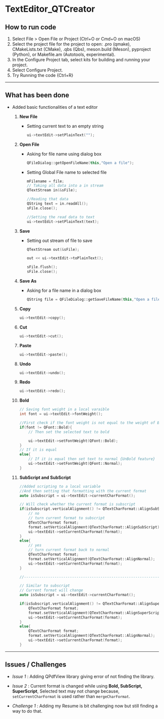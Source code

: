 # TextEditor_QTCreator

## How to run code

1. Select File > Open File or Project (Ctrl+O or Cmd+O on macOS)
2. Select the project file for the project to open: .pro (qmake), CMakeLists.txt (CMake), .qbs (Qbs), meson.build (Meson), pyproject (Python), or Makefile.am (Autotools, experimental).
3. In the Configure Project tab, select kits for building and running your project.
4. Select Configure Project.
5. Try Running the code {Ctrl+R}

---

## What has been done

- Added basic functionalities of a text editor

  1. **New File**
     - Setting current text to an empty string
       ```cpp
       ui->textEdit->setPlainText("");
       ```
  2. **Open File**

     - Asking for file name using dialog box
       ```cpp
       QFileDialog::getOpenFileName(this,"Open a file");
       ```
     - Setting Global File name to selected file

       ```cpp
       mFilename = file;
       // Taking all data into a in stream
       QTextStream in(&sFile);

       //Reading that data
       QString text = in.readAll();
       sFile.close();

       //Setting the read data to text
       ui->textEdit->setPlainText(text);
       ```

  3. **Save**

     - Setting out stream of file to save

       ```cpp
       QTextStream out(&sFile);

       out << ui->textEdit->toPlainText();

       sFile.flush();
       sFile.close();
       ```

  4. **Save As**
     - Asking for a file name in a dialog box
       ```cpp
       QString file = QFileDialog::getSaveFileName(this,"Open a file");
       ```
  5. **Copy**
     ```cpp
     ui->textEdit->copy();
     ```
  6. **Cut**
     ```cpp
     ui->textEdit->cut();
     ```
  7. **Paste**
     ```cpp
     ui->textEdit->paste();
     ```
  8. **Undo**
     ```cpp
     ui->textEdit->undo();
     ```
  9. **Redo**
     ```cpp
     ui->textEdit->redo();
     ```
  10. **Bold**

      ```cpp
      // Saving font weight in a local varaible
      int font = ui->textEdit->fontWeight();

      //First check if the font weight is not equal to the weight of BOLD
      if(font != QFont::Bold){
          // Then set the selected text to bold

          ui->textEdit->setFontWeight(QFont::Bold);
      }
      // If it is equal
      else{
          // If it is equal then set text to normal {UnBold feature}
          ui->textEdit->setFontWeight(QFont::Normal);
      }

      ```

  11. **SubScript and SubScript**

      ```cpp
      //Added scripting to a local variable
      //And then setting that formatting with the current format
      auto isSubscript = ui->textEdit->currentCharFormat();

      // Will check whether the current format is subscript
      if(isSubscript.verticalAlignment() != QTextCharFormat::AlignSubScript){
          // no
          // turn current format to subscript
          QTextCharFormat format;
          format.setVerticalAlignment(QTextCharFormat::AlignSubScript);
          ui->textEdit->setCurrentCharFormat(format);
      }
      else{
          // yes
          // turn current format back to normal
          QTextCharFormat format;
          format.setVerticalAlignment(QTextCharFormat::AlignNormal);
          ui->textEdit->setCurrentCharFormat(format);
      }

      //----------------------------------------------------------------

      // Similar to subscript
      // Current format will change
      auto isSubscript = ui->textEdit->currentCharFormat();

      if(isSubscript.verticalAlignment() != QTextCharFormat::AlignSuperScript){
          QTextCharFormat format;
          format.setVerticalAlignment(QTextCharFormat::AlignSuperScript);
          ui->textEdit->setCurrentCharFormat(format);
      }
      else{
          QTextCharFormat format;
          format.setVerticalAlignment(QTextCharFormat::AlignNormal);
          ui->textEdit->setCurrentCharFormat(format);
      }
      ```

---

## Issues / Challenges

- _Issue 1_ : Adding QPdfView library giving error of not finding the library.
- _Issue 2_ : Current format is changed while using **Bold, SubScript, SuperScript**, Selected text may not change because,
  `setCurrentCharFormat` is used rather than `mergeCharFormat`.

- _Challenge 1_ : Adding my Resume is bit challenging now but still finding a way to do that.
